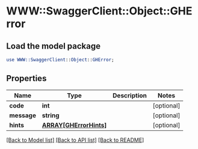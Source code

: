 # WWW::SwaggerClient::Object::GHError

## Load the model package
```perl
use WWW::SwaggerClient::Object::GHError;
```

## Properties
Name | Type | Description | Notes
------------ | ------------- | ------------- | -------------
**code** | **int** |  | [optional] 
**message** | **string** |  | [optional] 
**hints** | [**ARRAY[GHErrorHints]**](GHErrorHints.md) |  | [optional] 

[[Back to Model list]](../README.md#documentation-for-models) [[Back to API list]](../README.md#documentation-for-api-endpoints) [[Back to README]](../README.md)



